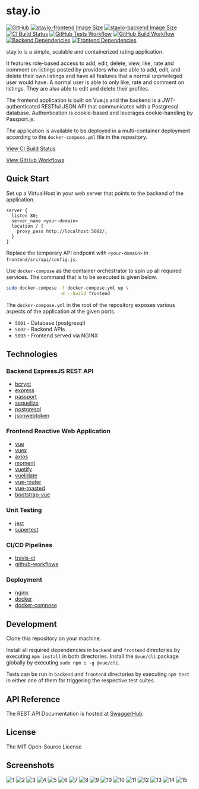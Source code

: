 # stay.io

[![GitHub](https://img.shields.io/github/license/jaitly001/stay.io?style=flat-square)](http://github.com/jaitly001/stay.io/blob/master/LICENSE.md "The MIT Open-Source License")
[![stayio-frontend Image Size](https://img.shields.io/docker/image-size/rishabhjaitly/stayio-frontend?label=frontend&logo=docker&style=flat-square)](https://hub.docker.com/repository/docker/rishabhjaitly/stayio-frontend "stayio-frontend Image Size")
[![stayio-backend Image Size](https://img.shields.io/docker/image-size/rishabhjaitly/stayio-backend?label=backend&logo=docker&style=flat-square)](https://hub.docker.com/repository/docker/rishabhjaitly/stayio-backend "stayio-backend Image Size")
[![CI Build Status](https://img.shields.io/travis/com/jaitly001/stay.io?logo=travis&style=flat-square)](https://travis-ci.com/github/jaitly001/stay.io "CI Build Status")
[![GitHub Tests Workflow](https://img.shields.io/github/workflow/status/jaitly001/stay.io/Tests%20Workflow?label=tests&logo=github&style=flat-square)](https://github.com/jaitly001/stay.io/actions?query=workflow%3A%22Tests+Workflow%22 "GitHub Tests Workflow")
[![GitHub Build Workflow](https://img.shields.io/github/workflow/status/jaitly001/stay.io/Build%20Workflow?label=build&logo=github&style=flat-square)](https://github.com/jaitly001/stay.io/actions?query=workflow%3A%22Build+Workflow%22 "GitHub Build Workflow")
[![Backend Dependencies](https://img.shields.io/david/jaitly001/stay.io?label=backend%20deps&logo=node.js&path=backend&style=flat-square)](https://david-dm.org/jaitly001/stay.io?path=backend "Backend Dependencies")
[![Frontend Dependencies](https://img.shields.io/david/jaitly001/stay.io?label=frontend%20deps&logo=node.js&path=frontend&style=flat-square)](https://david-dm.org/jaitly001/stay.io?path=frontend "Frontend Dependencies")

stay.io is a simple, scalable and containerized rating application.

It features role-based access to add, edit, delete, view, like, rate and comment on listings posted by providers who are able to add, edit, and delete their own listings and have all features that a normal unprivileged user would have. A normal user is able to only like, rate and comment on listings. They are also able to edit and delete their profiles.

The frontend application is built on Vue.js and the backend is a JWT-authenticated RESTful JSON API that communicates with a Postgresql database. Authentication is cookie-based and leverages cookie-handling by Passport.js.

The application is available to be deployed in a multi-container deployment according to the `docker-compose.yml` file in the repository.

[View CI Build Status](http://travis-ci.com/github/jaitly001/stay.io)

[View GitHub Workflows](https://github.com/jaitly001/stay.io/actions)

## Quick Start

Set up a VirtualHost in your web server that points to the backend of the application.

```nginx
server {
  listen 80;
  server_name <your-domain>
  location / {
    proxy_pass http://localhost:5002/;
  }
}
```

Replace the temporary API endpoint with `<your-domain>` in `frontend/src/api/config.js`.

Use `docker-compose` as the container orchestrator to spin up all required services. The command that is to be executed is given below.

```bash
sudo docker-compose -f docker-compose.yml up \
                    -d --build frontend
```

The `docker-compose.yml` in the root of the repository exposes various aspects of the application at the given ports.

- `5001` - Database (postgresql)
- `5002` - Backend APIs
- `5003` - Frontend served via NGINX

## Technologies

### Backend ExpressJS REST API

- [bcrypt](https://en.wikipedia.org/wiki/Bcrypt)
- [express](https://expressjs.com/)
- [passport](http://www.passportjs.org/)
- [sequelize](https://sequelize.org/)
- [postgresql](https://www.postgresql.org/)
- [jsonwebtoken](https://jwt.io/)

### Frontend Reactive Web Application

- [vue](https://vuejs.org/)
- [vuex](https://vuex.vuejs.org/)
- [axios](https://github.com/axios/axios)
- [moment](https://momentjs.com/)
- [vuetify](https://vuetifyjs.com/en/)
- [vuelidate](https://vuelidate.js.org/)
- [vue-router](https://router.vuejs.org/)
- [vue-toasted](https://github.com/shakee93/vue-toasted)
- [bootstrap-vue](https://bootstrap-vue.org/)

### Unit Testing

- [jest](https://jestjs.io/)
- [supertest](https://github.com/visionmedia/supertest)

### CI/CD Pipelines

- [travis-ci](https://travis-ci.com/)
- [github-workflows](https://help.github.com/en/actions/configuring-and-managing-workflows)

### Deployment

- [nginx](https://www.nginx.com/)
- [docker](https://www.docker.com/)
- [docker-compose](https://github.com/docker/compose)

## Development

Clone this repository on your machine.

Install all required dependencies in `backend` and `frontend` directories by executing `npm install` in both directories. Install the `@vue/cli` package globally by executing `sudo npm i -g @vue/cli`.

Tests can be run in `backend` and `frontend` directories by executing `npm test` in either one of them for triggering the respective test suites.

## API Reference

The REST API Documentation is hosted at [SwaggerHub](https://app.swaggerhub.com/apis-docs/jaitly001/stay.io/1.0.0).

## License

The MIT Open-Source License

## Screenshots

![1](.github/images/1.png)
![2](.github/images/2.png)
![3](.github/images/3.png)
![4](.github/images/4.png)
![5](.github/images/5.png)
![6](.github/images/6.png)
![7](.github/images/7.png)
![8](.github/images/8.png)
![9](.github/images/9.png)
![10](.github/images/10.png)
![10](.github/images/10.png)
![11](.github/images/11.png)
![12](.github/images/12.png)
![13](.github/images/13.png)
![14](.github/images/14.png)
![15](.github/images/15.png)
